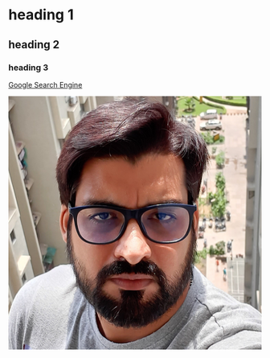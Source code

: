 # heading 1
## heading 2
### heading 3
[Google Search Engine](http://www.google.com)

![Avinash HeadShot](HeadShot-00201.png)
